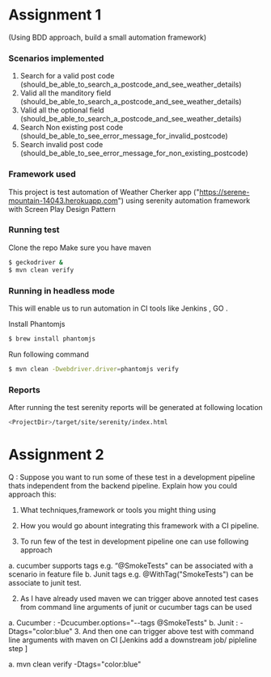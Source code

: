 # Assignment 1
(Using BDD approach, build a small automation framework)

### Scenarios implemented
1. Search for a valid post code (should_be_able_to_search_a_postcode_and_see_weather_details)
2. Valid all the manditory field (should_be_able_to_search_a_postcode_and_see_weather_details)
3. Valid all the optional field (should_be_able_to_search_a_postcode_and_see_weather_details)
4. Search Non existing post code (should_be_able_to_see_error_message_for_invalid_postcode)
5. Search invalid post code (should_be_able_to_see_error_message_for_non_existing_postcode)

### Framework used
This project is test automation of Weather Cherker app ("https://serene-mountain-14043.herokuapp.com") using serenity automation framework with Screen Play Design Pattern


### Running test
Clone the repo 
Make sure you have maven
```sh
$ geckodriver &
$ mvn clean verify
```

### Running in headless mode
This will enable us to run automation in CI tools like Jenkins , GO .

Install Phantomjs
```sh
$ brew install phantomjs
```

Run following command
```sh
$ mvn clean -Dwebdriver.driver=phantomjs verify
```

### Reports
After running the test serenity reports will be generated at following location
```sh
<ProjectDir>/target/site/serenity/index.html
```
# Assignment 2
Q : Suppose you want to run some of these test in a development pipeline thats independent from the backend pipeline. Explain how you could approach this:

  1. What techniques,framework or tools you might thing using
  2. How you would go abount integrating this framework with a CI pipeline.

1. To run few of the test in development pipeline one can use following approach

  a. cucumber supports tags e.g. “@SmokeTests" can be associated with a scenario in feature file
  b. Junit tags e.g. @WithTag("SmokeTests") can be associate to junit test.
  
2. As I have already used maven we can trigger above annoted test cases from command line arguments of junit or cucumber tags can be used

 a. Cucumber :  -Dcucumber.options="--tags @SmokeTests"
 b. Junit : -Dtags="color:blue"
3. And then one can trigger above test with command line arguments with maven on CI [Jenkins add a downstream job/ pipleline step ]

 a. mvn clean verify -Dtags="color:blue"
